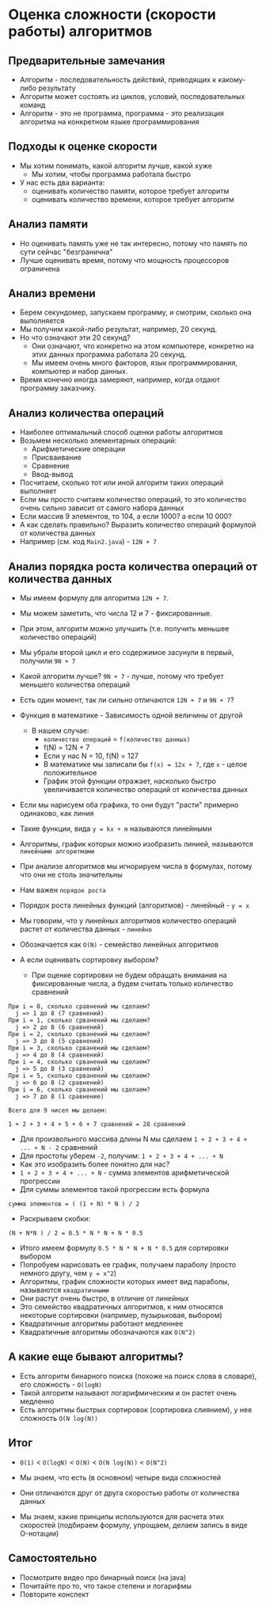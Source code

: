 # Оценка сложности (скорости работы) алгоритмов

## Предварительные замечания

* Алгоритм - последовательность действий, приводящих к какому-либо результату
* Алгоритм может состоять из циклов, условий, последовательных команд
* Алгоритм - это не программа, программа - это реализация алгоритма на конкретном языке программирования

## Подходы к оценке скорости

* Мы хотим понимать, какой алгоритм лучше, какой хуже
  * Мы хотим, чтобы программа работала быстро
* У нас есть два варианта: 
  * оценивать количество памяти, которое требует алгоритм
  * оценивать количество времени, которое требует алгоритм

## Анализ памяти 

* Но оценивать память уже не так интересно, потому что память по сути сейчас "безгранична"
* Лучше оценивать время, потому что мощность процессоров ограничена

## Анализ времени

* Берем секундомер, запускаем программу, и смотрим, сколько она выполняется
* Мы получим какой-либо результат, например, 20 секунд.
* Но что означают эти 20 секунд?
  * Они означают, что конкретно на этом компьютере, конкретно на этих данных программа работала 20 секунд.
  * Мы имеем очень много факторов, язык программирования, компьютер и набор данных.
* Время конечно иногда замеряют, например, когда отдают программу заказчику.

## Анализ количества операций

* Наиболее оптимальный способ оценки работы алгоритмов
* Возьмем несколько элементарных операций:
  * Арифметические операции
  * Присваивание
  * Сравнение
  * Ввод-вывод
* Посчитаем, сколько тот или иной алгоритм таких операций выполняет
* Если мы просто считаем количество операций, то это количество очень сильно зависит от самого набора данных
* Если массив 9 элементов, то 104, а если 1000? а если 10 000?
* А как сделать правильно? Выразить количество операций формулой от количества данных
* Например (см. код `Main2.java`) - `12N + 7`

## Анализ порядка роста количества операций от количества данных

* Мы имеем формулу для алгоритма `12N + 7`.
* Мы можем заметить, что числа 12 и 7 - фиксированные.
* При этом, алгоритм можно улучшить (т.е. получить меньшее количество операций)
* Мы убрали второй цикл и его содержимое засунули в первый, получили `9N + 7`
* Какой алгоритм лучше? `9N + 7` - лучше, потому что требует меньшего количества операций
* Есть один момент, так ли сильно отличаются `12N + 7` и `9N + 7`?

* Функция в математике - Зависимость одной величины от другой
  * В нашем случае:
    * `количество операций` = `f(количество данных)`
    * f(N) = 12N + 7
    * Если у нас N = 10, f(N) = 127
    * В математике мы записали бы `f(x) = 12x + 7`, где `x` - целое положительное
    * График этой функции отражает, насколько быстро увеличивается количество операций от количества данных
* Если мы нарисуем оба графика, то они будут "расти" примерно одинаково, как линия
* Такие функции, вида `y = kx + m` называются линейными
* Алгоритмы, график которых можно изобразить линией, называются `линейными алгоритмами`
* При анализе алгоритмов мы игнорируем числа в формулах, потому что они не столь значительны
* Нам важен `порядок роста`
* Порядок роста линейных функций (алгоритмов) - линейный - `y = x`
* Мы говорим, что у линейных алгоритмов количество операций растет от количества данных - `линейно`
* Обозначается как `O(N)` - семейство линейных алгоритмов

* А если оценивать сортировку выбором?
  * При оценке сортировки не будем обращать внимания на фиксированные числа, а будем считать только количество сравнений
  
```
При i = 0, сколько сравнений мы сделаем?
  j => 1 до 8 (7 сравнений)
При i = 1, сколько срванений мы сделаем?
  j => 2 до 8 (6 сравнений)
При i = 2, сколько срванений мы сделаем?
  j => 3 до 8 (5 сравнений)
При i = 3, сколько срванений мы сделаем?
  j => 4 до 8 (4 сравнений)
При i = 4, сколько срванений мы сделаем?
  j => 5 до 8 (3 сравнений)
При i = 5, сколько срванений мы сделаем?
  j => 6 до 8 (2 сравнений)
При i = 6, сколько срванений мы сделаем?
  j => 7 до 8 (1 сравнение)
  
Всего для 9 чисел мы делаем:

1 + 2 + 3 + 4 + 5 + 6 + 7 сравнений = 28 сравнений
```

* Для произвольного массива длины N мы сделаем `1 + 2 + 3 + 4 + ... + N - 2` сравнений
* Для простоты уберем `-2`, получим: `1 + 2 + 3 + 4 + ... + N`
* Как это изобразить более понятно для нас?
* `1 + 2 + 3 + 4 + ... + N` - сумма элементов арифметической прогрессии
* Для суммы элементов такой прогрессии есть формула 

```
сумма элементов = ( (1 + N) * N ) / 2
```

* Раскрываем скобки:

```
(N + N*N ) / 2 = 0.5 * N * N + N * 0.5
```

* Итого имеем формулу `0.5 * N * N + N * 0.5` для сортировки выбором
* Попробуем нарисовать ее график, получаем параболу (просто немного другу, чем `y = x^2`)
* Алгоритмы, график сложности которых имеет вид параболы, называются `квадратичными`
* Они растут очень быстро, в отличие от линейных
* Это семейство квадратичных алгоритмов, к ним относятся некоторые сортировки (например, пузырьковая, выбором)
* Квадратичные алгоритмы работают медленнее
* Квадратичные алгоритмы обозначаются как `O(N^2)`

## А какие еще бывают алгоритмы?

* Есть алгоритм бинарного поиска (похоже на поиск слова в словаре), его сложность - `O(logN)`
* Такой алгоритм называют логарифмическим и он растет очень медленно
* Есть алгоритмы быстрых сортировок (сортировка слиянием), у нее сложность `O(N log(N))`

## Итог

* `O(1)` < `O(logN)` < `O(N)` < `O(N log(N))` < `O(N^2)`

* Мы знаем, что есть (в основном) четыре вида сложностей
* Они отличаются друг от друга скоростью работы от количества данных
* Мы знаем, какие принципы используются для расчета этих скоростей (подбираем формулу, упрощаем, делаем запись в виде O-нотации)

## Самостоятельно

* Посмотрите видео про бинарный поиск (на java)
* Почитайте про то, что такое степени и логарифмы
* Повторите конспект
